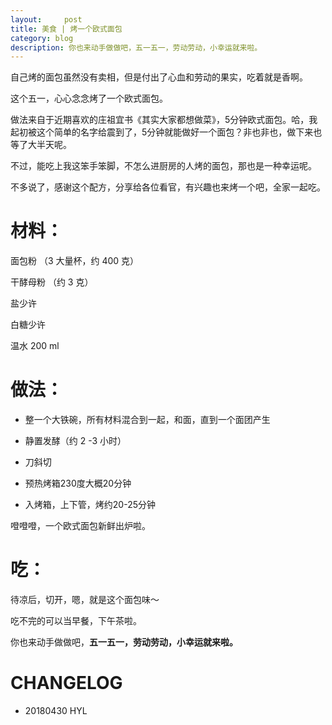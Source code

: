 ```yaml
---
layout:     post
title: 美食 | 烤一个欧式面包
category: blog
description: 你也来动手做做吧，五一五一，劳动劳动，小幸运就来啦。
---
```


自己烤的面包虽然没有卖相，但是付出了心血和劳动的果实，吃着就是香啊。

这个五一，心心念念烤了一个欧式面包。


做法来自于近期喜欢的庄祖宜书《其实大家都想做菜》，5分钟欧式面包。哈，我起初被这个简单的名字给震到了，5分钟就能做好一个面包？非也非也，做下来也等了大半天呢。


不过，能吃上我这笨手笨脚，不怎么进厨房的人烤的面包，那也是一种幸运呢。



不多说了，感谢这个配方，分享给各位看官，有兴趣也来烤一个吧，全家一起吃。



# 材料：



面包粉 （3 大量杯，约 400 克）

干酵母粉 （约 3 克）

盐少许

白糖少许

温水 200 ml



# 做法：



- 整一个大铁碗，所有材料混合到一起，和面，直到一个面团产生







- 静置发酵（约 2 -3 小时）





- 刀斜切



- 预热烤箱230度大概20分钟

- 入烤箱，上下管，烤约20-25分钟





噔噔噔，一个欧式面包新鲜出炉啦。







# 吃：



待凉后，切开，嗯，就是这个面包味～



吃不完的可以当早餐，下午茶啦。


你也来动手做做吧，**五一五一，劳动劳动，小幸运就来啦。**


# CHANGELOG

- 20180430 HYL
